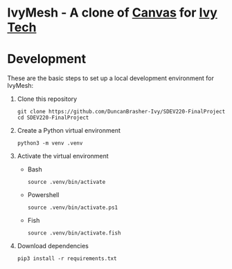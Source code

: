 # IvyMesh - A clone of [Canvas](https://www.instructure.com/) for [Ivy Tech](https://www.ivytech.edu/)



# Development
These are the basic steps to set up a local development environment for IvyMesh:


1. Clone this repository

    ```
    git clone https://github.com/DuncanBrasher-Ivy/SDEV220-FinalProject
    cd SDEV220-FinalProject
    ```

2. Create a Python virtual environment

    ```
    python3 -m venv .venv
    ```


3. Activate the virtual environment

    - Bash

        ```
        source .venv/bin/activate
        ```

    - Powershell

        ```
        source .venv/bin/activate.ps1
        ```

    - Fish

        ```
        source .venv/bin/activate.fish
        ```


4. Download dependencies

    ```
    pip3 install -r requirements.txt
    ```


